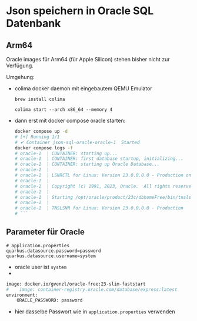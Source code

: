 # Json speichern in Oracle SQL Datenbank

## Arm64

Oracle images für Arm64 (für Apple Silicon) stehen bisher nicht zur Verfügung.

Umgehung:
- colima docker daemon mit eingebautem QEMU Emulator

      brew install colima

      colima start --arch x86_64 --memory 4

- dann erst mit docker compose oracle starten:

    ```bash
    docker compose up -d
    # [+] Running 1/1
    # ✔ Container json-sql-oracle-oracle-1  Started                                                                                                                                      1.9s
    docker compose logs -f
    # oracle-1  | CONTAINER: starting up...
    # oracle-1  | CONTAINER: first database startup, initializing...
    # oracle-1  | CONTAINER: starting up Oracle Database...
    # oracle-1  |
    # oracle-1  | LSNRCTL for Linux: Version 23.0.0.0.0 - Production on 31-JAN-2024 15:59:38
    # oracle-1  |
    # oracle-1  | Copyright (c) 1991, 2023, Oracle.  All rights reserved.
    # oracle-1  |
    # oracle-1  | Starting /opt/oracle/product/23c/dbhomeFree/bin/tnslsnr: please wait...
    # oracle-1  |
    # oracle-1  | TNSLSNR for Linux: Version 23.0.0.0.0 - Production
    # ```

## Parameter für Oracle

```properties
# application.properties
quarkus.datasource.password=password
quarkus.datasource.username=system
```
 - oracle user ist `system`
-
```dockerfile
image: docker.io/gvenzl/oracle-free:23-slim-faststart
#    image: container-registry.oracle.com/database/express:latest
environment:
    ORACLE_PASSWORD: password
```
- hier dasselbe Passwort wie in `application.properties` verwenden